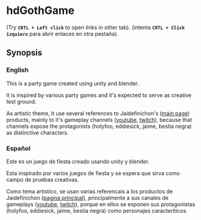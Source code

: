 # hdGothGame

(Try **`CRTL + Left click`** to open links in other tab).
(intenta **`CRTL + Click izquiero`** para abrir enlaces en otra pestaña).

## Synopsis

### English

This is a party game created using unity and blender.

It is inspired by various party games and it's expected to serve as creative test ground.

As artistic theme, it use several references to Jaidefinichon's ([main page](http://www.jaidefinichon.com/)) products, mainly to it's gameplay channels ([youtube](https://www.youtube.com/user/Jaidefinichon), [twitch](https://go.twitch.tv/jaidefinichon)), because that channels expose the protagonists (holyfoo, eddiesick, jaime, bestia negra) as distinctive characters.

### Español

Este es un juego de fiesta creado usando unity y blender.

Esta inspirado por varios juegos de fiesta y se espera que sirva como campo de pruebas creativas.

Como tema artistico, se usan varias referencais a los productos de Jaidefinichon ([pagina principal](http://www.jaidefinichon.com/)), principalmente a sus canales de gameplays ([youtube](https://www.youtube.com/user/Jaidefinichon), [twitch](https://go.twitch.tv/jaidefinichon)), porque en ellos se exponen sus protagonistas (holyfoo, eddiesick, jaime, bestia negra) como personajes caracteriticos.
